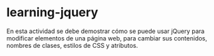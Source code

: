 # learning-jquery
En esta actividad se debe demostrar cómo se puede usar jQuery para modificar elementos de una página web,
para cambiar sus contenidos, nombres de clases, estilos de CSS y atributos.
